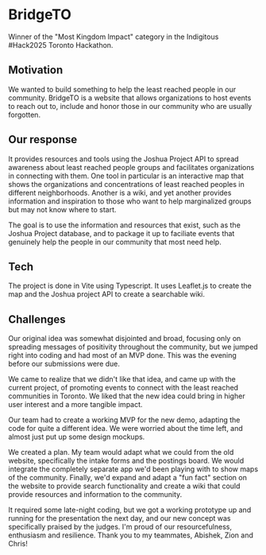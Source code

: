 # BridgeTO

Winner of the "Most Kingdom Impact" category in the Indigitous #Hack2025 Toronto Hackathon.

## Motivation

We wanted to build something to help the least reached people in our community. BridgeTO is a website that allows organizations to host events to reach out to, include and honor those in our community who are usually forgotten. 

## Our response

It provides resources and tools using the Joshua Project API to spread awareness about least reached people groups and facilitates organizations in connecting with them.
One tool in particular is an interactive map that shows the organizations and concentrations of least reached peoples in different neighborhoods.
Another is a wiki, and yet another provides information and inspiration to those who want to help marginalized groups but may not know where to start.

The goal is to use the information and resources that exist, such as the Joshua Project database, and to package it up to faciliate events that genuinely help the people in our community that most need help.

## Tech

The project is done in Vite using Typescript. It uses Leaflet.js to create the map and the Joshua project API to create a searchable wiki. 

## Challenges

Our original idea was somewhat disjointed and broad, focusing only on spreading messages of positivity throughout the community, but we jumped right into coding and had most of an MVP done. This was the evening before our submissions were due. 

We came to realize that we didn't like that idea, and came up with the current project, of promoting events to connect with the least reached communities in Toronto. We liked that the new idea could bring in higher user interest and a more tangible impact. 

Our team had to create a working MVP for the new demo, adapting the code for quite a different idea. We were worried about the time left, and almost just put up some design mockups. 

We created a plan. My team would adapt what we could from the old website, specifically the intake forms and the postings board. We would integrate the completely separate app we'd been playing with to show maps of the community. Finally, we'd expand and adapt a "fun fact" section on the website to provide search functionality and create a wiki that could provide resources and information to the community. 

It required some late-night coding, but we got a working prototype up and running for the presentation the next day, and our new concept was specifically praised by the judges. I'm proud of our resourcefulness, enthusiasm and resilience. Thank you to my teammates, Abishek, Zion and Chris!





